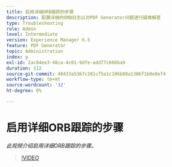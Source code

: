```yaml
---
title: 启用详细ORB跟踪的步骤
description: 配置详细的ORB日志以对PDF Generator问题进行疑难解答
type: Troubleshooting
role: Admin
level: Intermediate
version: Experience Manager 6.5
feature: PDF Generator
topic: Administration
index: y
exl-id: 2ac84ee3-48ca-4c01-9dfe-add77c666ba9
duration: 112
source-git-commit: 48433a5367c281cf5a1c106b08a1306f1b0e8ef4
workflow-type: tm+mt
source-wordcount: '32'
ht-degree: 0%

---
```


# 启用详细ORB跟踪的步骤

*此视频介绍启用详细ORB跟踪的步骤。*

>[!VIDEO](https://video.tv.adobe.com/v/3439081?quality=12&learn=on&captions=chi_hans)
